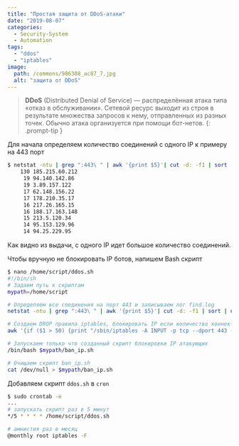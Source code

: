 ```yaml
---
title: "Простая защита от DDoS-атаки"
date: "2019-08-07"
categories: 
  - Security-System
  - Automation
tags: 
  - "ddos"
  - "iptables"
image:
  path: /commons/986308_ac87_7.jpg
  alt: "защита от DDoS"
---
```


> **DDoS** (Distributed Denial of Service) — распределённая атака типа «отказ в обслуживании». Сетевой ресурс выходит из строя в результате множества запросов к нему, отправленных из разных точек. Обычно атака организуется при помощи бот-нетов.
{: .prompt-tip }

Для начала определяем количество соединений с одного IP к примеру на 443 порт

```sh
$ netstat -ntu | grep ":443\ " | awk '{print $5}'| cut -d: -f1 | sort | uniq -c | sort -nr | more
    130 185.215.60.212
     19 94.140.142.86
     19 3.89.157.122
     17 62.148.156.22
     17 178.210.35.17
     16 217.26.165.15
     16 188.17.163.148
     15 213.5.120.34
     14 95.153.129.96
     14 94.25.229.95
```

Как видно из выдачи, с одного IP идет большое количество соединений.

Чтобы вручную не блокировать IP ботов, напишем Bash скрипт

```sh
$ nano /home/script/ddos.sh
#!/bin/sh
# Задаем путь к скриптам
mypath=/home/script

# Определяем все соединения на порт 443 и записываем лог find.log
netstat -ntu | grep ":443\ " | awk '{print $5}'| cut -d: -f1 | sort | uniq -c | sort -nr | grep -v "127.0.0.1" | grep -v "8.8.8.8" > $mypath/find.log

# Создаем DROP правила iptables, блокировать IP если количество коннектов 50 и больше. И сохраняем правила в bash-скрипт ban_ip.sh
awk '{if ($1 > 50) {print "/sbin/iptables -A INPUT -p tcp --dport 443 -s " $2 " -j DROP";}}' $mypath/ddos.iplist >> $mypath/ban_ip.sh

# Запускаем только что созданный скрипт блокировки IP атакующих
/bin/bash $mypath/ban_ip.sh

# Очищаем скрипт ban_ip.sh
cat /dev/null > $mypath/ban_ip.sh
```

Добавляем скрипт `ddos.sh` в `cron`

```sh
$ sudo crontab -e
...
# запускать скрипт раз в 5 минут
*/5 * * * * /home/script/ddos.sh

# амнистия раз в месяц
@monthly root iptables -F
```
